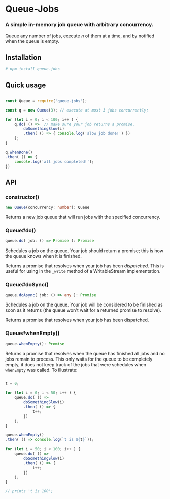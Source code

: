 # Queue-Jobs

### A simple in-memory job queue with arbitrary concurrency.

Queue any number of jobs, execute *n* of them at a time, and by notified when the queue is empty.

## Installation

```sh
# npm install queue-jobs
```

## Quick usage

```ts

const Queue = require('queue-jobs');

const q = new Queue(3); // execute at most 3 jobs concurrently;

for (let i = 0; i < 100; i++ ) {
	q.do( () =>  // make sure your job returns a promise.
		doSomethingSlow(i)
		.then( () => { console.log('slow job done!') })
	);
}

q.whenDone()
.then( () => {
	console.log('all jobs completed!');
})

```

## API

### constructor()

```ts
new Queue(concurrency: number): Queue
```

Returns a new job queue that will run jobs with the specified concurrency.

### Queue#do()

```ts
queue.do( job: () => Promise ): Promise
```

Schedules a job on the queue. Your job should return a promise; this is how the
queue knows when it is finished.

Returns a promise that resolves when your job has been *dispatched*. This is useful
for using in the `_write` method of a WritableStream implementation.

### Queue#doSync()

```ts
queue.doAsync( job: () => any ): Promise
```

Schedules a job on the queue. Your job will be considered to be finished as soon as
it returns (the queue won't wait for a returned promise to resolve).

Returns a promise that resolves when your job has been dispatched.

### Queue#whenEmpty()

```ts
queue.whenEmpty(): Promise
```

Returns a promise that resolves when the queue has finished all jobs and no jobs remain to process.
This only waits for the queue to be completely empty, it does not keep track of the jobs that were
schedules when `whenEmpty` was called. To illustrate:

```ts

t = 0;

for (let i = 0; i < 50; i++ ) {
	queue.do( () =>
		doSomethingSlow(i)
		.then( () => {
			t++;
		})
	);
}

queue.whenEmpty()
.then( () => console.log(`t is ${t}`));

for (let i = 50; i < 100; i++ ) {
	queue.do( () =>
		doSomethingSlow(i)
		.then( () => {
			t++;
		})
	);
}

// prints 't is 100';

```
